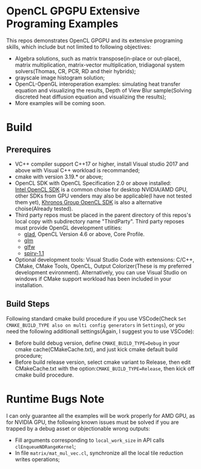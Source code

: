 # OpenCL GPGPU Extensive Programing Examples

This repos demonstrates OpenCL GPGPU and its extensive programing skills, which include but not limited to following objectives:
 * Algebra solutions, such as matrix transpose(in-place or out-place), matrix multiplication, matrix-vector multiplication, tridiagonal system solvers(Thomas, CR, PCR, RD and their hybrids);
 * grayscale image histogram solution;
 * OpenCL-OpenGL interoperation examples: simulating heat transfer equation and visualizing the results, Depth of View Blur sample(Solving discreted heat diffusion equation and visualizing the results);
 * More examples will be coming soon.

# Build
 ## Prerequires
  * VC++ compiler support C++17 or higher, install Visual studio 2017 and above with Visual C++ workload is recommanded;
  * cmake with version 3.19.* or above;
  * OpenCL SDK with OpenCL Specification 2.0 or above installed: <br>[Intel OpenCL SDK](https://software.intel.com/content/www/us/en/develop/tools/opencl-sdk.html) is a common choise for desktop NVIDIA/AMD GPU, other SDKs from GPU venders may also be applicable(I have not tested them yet), [Khronos Group OpenCL SDK](https://github.com/KhronosGroup/OpenCL-SDK/) is also a alternative choise(Already tested).
  * Third party repos must be placed in the parent directory of this repos's local copy with subdirectory name "ThirdParty". Third party reposes must provide OpenGL development utlities:
    + [glad](https://glad.dav1d.de/), OpenCL Version 4.6 or above, Core Profile.
    +  [glm](https://github.com/g-truc/glm)
    + [glfw](https://github.com/glfw/glfw)
    + [spirv-1.1](https://github.com/KhronosGroup/SPIR/tree/spirv-1.1)
  * Optional development tools: Visual Studio Code with extensions: C/C++, CMake, CMake Tools, OpenCL, Output Colorizer(These is my preferred development evironment). Alternatively, you can use Visual Studio on windows if CMake support workload has been included in your installation.

 ## Build Steps
  Following standard cmake build procedure if you use VSCode(Check `Set CMAKE_BUILD_TYPE also on multi config generators` in `Settings`), or you need the following additionall settings(Again, I suggest you to use VSCode):
  * Before build debug version, define `CMAKE_BUILD_TYPE=Debug` in your cmake cache(CMakeCache.txt), and just kick cmake default build procedure;
  * Before build release version, select cmake variant to Release, then edit CMakeCache.txt with the option:`CMAKE_BUILD_TYPE=Release`, then kick off cmake build procedure.

 # Runtime Bugs Note
  I can only guarantee all the examples will be work properly for AMD GPU, as for NVIDIA GPU, the following known issues must be solved if you are trapped by a debug asset or objectionable wrong outputs:
   * Fill arguments corresponding to `local_work_size` in API calls `clEnqueueNDRangeKernel`;
   * In file `matrix/mat_mul_vec.cl`, synchronize all the local tile reduction writes operations;